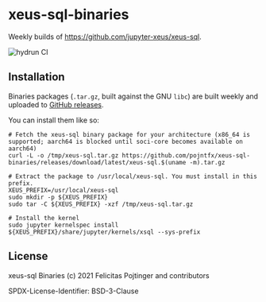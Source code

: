 # xeus-sql-binaries

Weekly builds of https://github.com/jupyter-xeus/xeus-sql.

![hydrun CI](https://github.com/pojntfx/xeus-sql-binaries/workflows/hydrun%20CI/badge.svg)

## Installation

Binaries packages (`.tar.gz`, built against the GNU `libc`) are built weekly and uploaded to [GitHub releases](https://github.com/pojntfx/xeus-sql-binaries/releases).

You can install them like so:

```shell
# Fetch the xeus-sql binary package for your architecture (x86_64 is supported; aarch64 is blocked until soci-core becomes available on aarch64)
curl -L -o /tmp/xeus-sql.tar.gz https://github.com/pojntfx/xeus-sql-binaries/releases/download/latest/xeus-sql.$(uname -m).tar.gz

# Extract the package to /usr/local/xeus-sql. You must install in this prefix.
XEUS_PREFIX=/usr/local/xeus-sql
sudo mkdir -p ${XEUS_PREFIX}
sudo tar -C ${XEUS_PREFIX} -xzf /tmp/xeus-sql.tar.gz

# Install the kernel
sudo jupyter kernelspec install ${XEUS_PREFIX}/share/jupyter/kernels/xsql --sys-prefix
```

## License

xeus-sql Binaries (c) 2021 Felicitas Pojtinger and contributors

SPDX-License-Identifier: BSD-3-Clause
